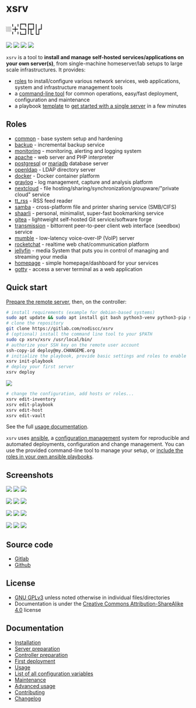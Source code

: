 # xsrv

```
  ╻ ╻┏━┓┏━┓╻ ╻
░░╺╋╸┗━┓┣┳┛┃┏┛
  ╹ ╹┗━┛╹┗╸┗┛ 
```

[![](https://gitlab.com/nodiscc/xsrv/badges/master/pipeline.svg)](https://gitlab.com/nodiscc/xsrv/-/pipelines)
[![](https://bestpractices.coreinfrastructure.org/projects/3647/badge)](https://bestpractices.coreinfrastructure.org/projects/3647)
[![](https://img.shields.io/badge/latest%20release-1.3.1-blue)](https://gitlab.com/nodiscc/xsrv/-/releases)
[![](https://img.shields.io/badge/docs-readthedocs-%232980B9)](https://xsrv.readthedocs.io)

`xsrv` is a tool to **install and manage self-hosted services/applications on your own server(s)**, from single-machine homeserver/lab setups to large scale infrastructures. It provides:
- [roles](#roles) to install/configure various network services, web applications, system and infrastructure management tools
- a [command-line tool](usage.md) for common operations, easy/fast deployment, configuration and maintenance
- a playbook [template](https://gitlab.com/nodiscc/xsrv/-/tree/master/playbooks/xsrv) to [get started with a single server](installation/first-deployment.md) in a few minutes


## Roles

- [common](https://gitlab.com/nodiscc/xsrv/-/tree/master/roles/common) - base system setup and hardening
- [backup](https://gitlab.com/nodiscc/xsrv/-/tree/master/roles/backup) - incremental backup service
- [monitoring](https://gitlab.com/nodiscc/xsrv/-/tree/master/roles/monitoring) - monitoring, alerting and logging system
- [apache](https://gitlab.com/nodiscc/xsrv/-/tree/master/roles/apache) - web server and PHP interpreter
- [postgresql](https://gitlab.com/nodiscc/xsrv/-/tree/master/roles/postgresql) or [mariadb](https://gitlab.com/nodiscc/xsrv/-/tree/master/roles/mariadb) database server
- [openldap](https://gitlab.com/nodiscc/xsrv/-/tree/master/roles/openldap) - LDAP directory server
- [docker](https://gitlab.com/nodiscc/xsrv/-/tree/master/roles/docker) - Docker container platform
- [graylog](https://gitlab.com/nodiscc/xsrv/-/tree/master/roles/graylog) - log management, capture and analysis platform
- [nextcloud](https://gitlab.com/nodiscc/xsrv/-/tree/master/roles/nextcloud) - file hosting/sharing/synchronization/groupware/"private cloud" service
- [tt_rss](https://gitlab.com/nodiscc/xsrv/-/tree/master/roles/tt_rss) - RSS feed reader
- [samba](https://gitlab.com/nodiscc/xsrv/-/tree/master/roles/samba) - cross-platform file and printer sharing service (SMB/CIFS)
- [shaarli](https://gitlab.com/nodiscc/xsrv/-/tree/master/roles/shaarli) - personal, minimalist, super-fast bookmarking service
- [gitea](https://gitlab.com/nodiscc/xsrv/-/tree/master/roles/gitea) - lightweight self-hosted Git service/software forge
- [transmission](https://gitlab.com/nodiscc/xsrv/-/tree/master/roles/transmission) - bittorrent peer-to-peer client web interface (seedbox) service
- [mumble](https://gitlab.com/nodiscc/xsrv/-/tree/master/roles/mumble) - low-latency voice-over-IP (VoIP) server
- [rocketchat](https://gitlab.com/nodiscc/xsrv/-/tree/master/roles/rocketchat) - realtime web chat/communication platform
- [jellyfin](https://gitlab.com/nodiscc/xsrv/-/tree/master/roles/jellyfin) - media System that puts you in control of managing and streaming your media
- [homepage](https://gitlab.com/nodiscc/xsrv/-/tree/master/roles/homepage) - simple homepage/dashboard for your services
- [gotty](https://gitlab.com/nodiscc/xsrv/-/tree/master/roles/gotty) - access a server terminal as a web application


## Quick start

[Prepare the remote server](installation/server-preparation.md), then, on the controller:

```bash
# install requirements (example for debian-based systems)
sudo apt update && sudo apt install git bash python3-venv python3-pip ssh pwgen
# clone the repository
git clone https://gitlab.com/nodiscc/xsrv
# (optional) install the command line tool to your $PATH
sudo cp xsrv/xsrv /usr/local/bin/
# authorize your SSH key on the remote user account
ssh-copy-id deploy@my.CHANGEME.org
# initialize the playbook, provide basic settings and roles to enable
xsrv init-playbook
# deploy your first server
xsrv deploy
```

[![](https://asciinema.org/a/kGt6mVg3GxFlDPXwagiwg4Laq.svg)](https://asciinema.org/a/kGt6mVg3GxFlDPXwagiwg4Laq)


```bash
# change the configuration, add hosts or roles...
xsrv edit-inventory
xsrv edit-playbook
xsrv edit-host
xsrv edit-vault
```

See the full [usage documentation](usage.md).

`xsrv` uses [ansible](https://en.wikipedia.org/wiki/Ansible_%28software%29), a [configuration management](https://en.wikipedia.org/wiki/Software_configuration_management) system for reproducible and automated deployments, configuration and change management. You can use the provided command-line tool to manage your setup, or [include the roles in your own ansible playbooks](usage.md#using-as-ansible-collection).


## Screenshots

[![](https://i.imgur.com/v9BQYpN.png)](https://gitlab.com/nodiscc/xsrv/-/tree/master/roles/monitoring)
[![](https://i.imgur.com/PPVIb6V.png)](https://gitlab.com/nodiscc/xsrv/-/tree/master/roles/nextcloud)
[![](https://i.imgur.com/UoKs3x1.png)](https://gitlab.com/nodiscc/xsrv/-/tree/master/roles/tt_rss)

[![](https://i.imgur.com/gsoh2Mj.png)](https://gitlab.com/nodiscc/xsrv/-/tree/master/roles/shaarli)
[![](https://i.imgur.com/Rks90zV.png)](https://gitlab.com/nodiscc/xsrv/-/tree/master/roles/gitea)
[![](https://i.imgur.com/7nJ6cMN.png)](https://gitlab.com/nodiscc/xsrv/-/tree/master/roles/transmission)

[![](https://i.imgur.com/lHgDbDC.png)](https://gitlab.com/nodiscc/xsrv/-/tree/master/roles/mumble)
[![](https://i.imgur.com/PRE7fvn.png)](https://gitlab.com/nodiscc/xsrv/-/tree/master/roles/openldap)
[![](https://i.imgur.com/WUdwbAX.png)](https://gitlab.com/nodiscc/xsrv/-/tree/master/roles/rocketchat)

[![](https://i.imgur.com/Q8LYoEY.png)](https://gitlab.com/nodiscc/xsrv/-/tree/master/roles/homepage)
[![](https://i.imgur.com/Fg8uRjL.png)](https://gitlab.com/nodiscc/xsrv/-/tree/master/roles/jellyfin)
[![](https://i.imgur.com/eGCL45L.jpg)](https://gitlab.com/nodiscc/xsrv/-/tree/master/roles/graylog)

## Source code

- [Gitlab](https://gitlab.com/nodiscc/xsrv)
- [Github](https://github.com/nodiscc/xsrv)


## License

- [GNU GPLv3](https://gitlab.com/nodiscc/xsrv/-/blob/master/LICENSE) unless noted otherwise in individual files/directories
- Documentation is under the [Creative Commons Attribution-ShareAlike 4.0](https://creativecommons.org/licenses/by-sa/4.0/) license


## Documentation

- [Installation](installation.md)
- [Server preparation](installation/server-preparation.md)
- [Controller preparation](installation/controller-preparation.md)
- [First deployment](installation/first-deployment.md)
- [Usage](usage.md)
- [List of all configuration variables](configuration-variables.md)
- [Maintenance](maintenance.md)
- [Advanced usage](advanced.md)
- [Contributing](contributing.md)
- [Changelog](https://gitlab.com/nodiscc/xsrv/-/blob/master/CHANGELOG.md)
